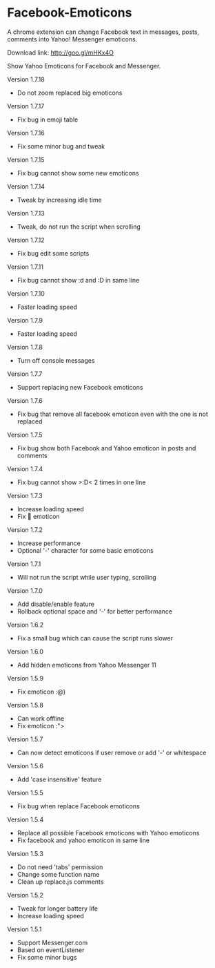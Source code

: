# Facebook-Emoticons
A chrome extension can change Facebook text in messages, posts, comments into Yahoo! Messenger emoticons.

Download link: http://goo.gl/mHKx4O

Show Yahoo Emoticons for Facebook and Messenger.

Version 1.7.18
- Do not zoom replaced big emoticons

Version 1.7.17
- Fix bug in emoji table

Version 1.7.16
- Fix some minor bug and tweak

Version 1.7.15
- Fix bug cannot show some new emoticons

Version 1.7.14
- Tweak by increasing idle time

Version 1.7.13
- Tweak, do not run the script when scrolling

Version 1.7.12
- Fix bug edit some scripts

Version 1.7.11
- Fix bug cannot show :d and :D in same line

Version 1.7.10
- Faster loading speed

Version 1.7.9
- Faster loading speed

Version 1.7.8
- Turn off console messages

Version 1.7.7
- Support replacing new Facebook emoticons

Version 1.7.6
- Fix bug that remove all facebook emoticon even with the one is not replaced

Version 1.7.5
- Fix bug show both Facebook and Yahoo emoticon in posts and comments

Version 1.7.4
- Fix bug cannot show >:D< 2 times in one line

Version 1.7.3
- Increase loading speed
- Fix :poop: emoticon

Version 1.7.2
- Increase performance
- Optional '-' character for some basic emoticons

Version 1.7.1
- Will not run the script while user typing, scrolling

Version 1.7.0
- Add disable/enable feature
- Rollback optional space and '-' for better performance

Version 1.6.2
- Fix a small bug which can cause the script runs slower

Version 1.6.0
- Add hidden emoticons from Yahoo Messenger 11

Version 1.5.9
- Fix emoticon :@)

Version 1.5.8
- Can work offline
- Fix emoticon :">

Version 1.5.7
- Can now detect emoticons if user remove or add '-' or whitespace

Version 1.5.6
- Add 'case insensitive' feature

Version 1.5.5
- Fix bug when replace Facebook emoticons

Version 1.5.4
- Replace all possible Facebook emoticons with Yahoo emoticons
- Fix facebook and yahoo emoticon in same line

Version 1.5.3
- Do not need 'tabs' permission
- Change some function name
- Clean up replace.js comments

Version 1.5.2
- Tweak for longer battery life
- Increase loading speed

Version 1.5.1
- Support Messenger.com
- Based on eventListener
- Fix some minor bugs
